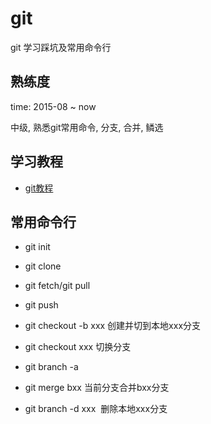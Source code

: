 # git
git 学习踩坑及常用命令行

## 熟练度

time: 2015-08 ~ now

中级, 熟悉git常用命令, 分支, 合并, 鳞选

## 学习教程

* [git教程](https://www.liaoxuefeng.com/wiki/0013739516305929606dd18361248578c67b8067c8c017b000)

## 常用命令行

* git init

* git clone 

* git fetch/git pull

* git push

* git checkout -b xxx 创建并切到本地xxx分支   

* git checkout xxx 切换分支

* git branch -a

* git merge bxx 当前分支合并bxx分支

* git branch -d xxx  删除本地xxx分支
